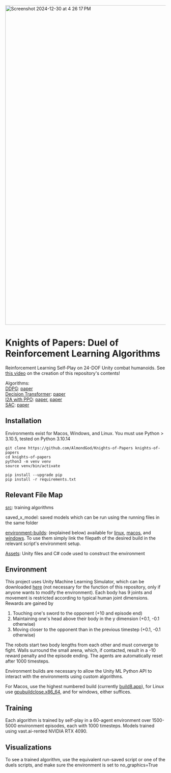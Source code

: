 <img width="1000" alt="Screenshot 2024-12-30 at 4 26 17 PM" src="https://github.com/user-attachments/assets/cc4fcfd6-0701-4178-8665-9b3012aabb92" />

# Knights of Papers: Duel of Reinforcement Learning Algorithms

Reinforcement Learning Self-Play on 24-DOF Unity combat humanoids. See [this video](https://youtu.be/kpDfXqX7h1U) on the creation of this repository's contents!

Algorithms: \
[DDPG](./src/DDPG/): [paper](https://arxiv.org/abs/1509.02971) \
[Decision Transformer](./src/Decision-Transformer/): [paper](https://arxiv.org/abs/2106.01345) \
[I2A with PPO](./src/I2A-PPO/): [paper](https://arxiv.org/abs/1707.06203), [paper](https://arxiv.org/abs/1707.06347) \
[SAC](./src/SAC/): [paper](https://arxiv.org/abs/1801.01290)

## Installation

Environments exist for Macos, Windows, and Linux. 
You must use Python > 3.10.5, tested on Python 3.10.14

```
git clone https://github.com/AlmondGod/Knights-of-Papers knights-of-papers
cd knights-of-papers
python3 -m venv venv
source venv/bin/activate

pip install --upgrade pip
pip install -r requirements.txt
```

## Relevant File Map 
[src](src): training algorithms

saved_x_model: saved models which can be run using the running files in the same folder

[environment-builds](environment-builds): (explained below) available for [linux](environment-builds/linux/), [macos](environment-builds/macos), and [windows](environment-builds/windows/). To use them simply link the filepath of the desired build in the relevant script's environment setup. 

[Assets](Assets): Unity files and C# code used to construct the environment

## Environment
This project uses Unity Machine Learning Simulator, which can be downloaded [here](https://unity.com/download) (not necessary for the function of this repository, only if anyone wants to modify the environment). Each body has 9 joints and movement is restricted according to typical human joint dimensions. Rewards are gained by 
1. Touching one's sword to the opponent (+10 and episode end)
2. Maintaining one's head above their body in the y dimension (+0.1, -0.1 otherwise)
3. Moving closer to the opponent than in the previous timestep (+0.1, -0.1 otherwise)

The robots start two body lengths from each other and must converge to fight. Walls surround the small arena, which, if contacted, result in a -10 reward penalty and the episode ending. The agents are automatically reset after 1000 timesteps.

Environment builds are necessary to allow the Unity ML Python API to interact with the environments using custom algorithms. 

For Macos, use the highest numbered build (currently [build8.app](environment-builds/macos/build8.app)), for Linux use [gpubuildclose.x86_64](environment-builds/linux/gpubuildclose.x86_64), and for windows, either suffices.

## Training
Each algorithm is trained by self-play in a 60-agent environment over 1500-5000 environment episodes, each with 1000 timesteps. Models trained using vast.ai-rented NVIDIA RTX 4090.

## Visualizations
To see a trained algorithm, use the equivalent run-saved script or one of the duels scripts, and make sure the environment is set to no_graphics=True
